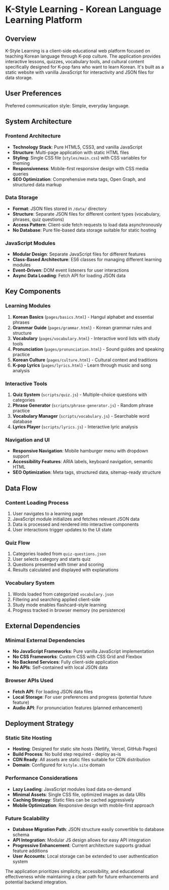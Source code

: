 # K-Style Learning - Korean Language Learning Platform

## Overview

K-Style Learning is a client-side educational web platform focused on teaching Korean language through K-pop culture. The application provides interactive lessons, quizzes, vocabulary tools, and cultural content specifically designed for K-pop fans who want to learn Korean. It's built as a static website with vanilla JavaScript for interactivity and JSON files for data storage.

## User Preferences

Preferred communication style: Simple, everyday language.

## System Architecture

### Frontend Architecture
- **Technology Stack**: Pure HTML5, CSS3, and vanilla JavaScript
- **Structure**: Multi-page application with static HTML files
- **Styling**: Single CSS file (`styles/main.css`) with CSS variables for theming
- **Responsiveness**: Mobile-first responsive design with CSS media queries
- **SEO Optimization**: Comprehensive meta tags, Open Graph, and structured data markup

### Data Storage
- **Format**: JSON files stored in `/data/` directory
- **Structure**: Separate JSON files for different content types (vocabulary, phrases, quiz questions)
- **Access Pattern**: Client-side fetch requests to load data asynchronously
- **No Database**: Pure file-based data storage suitable for static hosting

### JavaScript Modules
- **Modular Design**: Separate JavaScript files for different features
- **Class-Based Architecture**: ES6 classes for managing different learning modules
- **Event-Driven**: DOM event listeners for user interactions
- **Async Data Loading**: Fetch API for loading JSON data

## Key Components

### Learning Modules
1. **Korean Basics** (`pages/basics.html`) - Hangul alphabet and essential phrases
2. **Grammar Guide** (`pages/grammar.html`) - Korean grammar rules and structure
3. **Vocabulary** (`pages/vocabulary.html`) - Interactive word lists with study tools
4. **Pronunciation** (`pages/pronunciation.html`) - Sound guides and speaking practice
5. **Korean Culture** (`pages/culture.html`) - Cultural context and traditions
6. **K-pop Lyrics** (`pages/lyrics.html`) - Learn through music and song analysis

### Interactive Tools
1. **Quiz System** (`scripts/quiz.js`) - Multiple-choice questions with categories
2. **Phrase Generator** (`scripts/phrase-generator.js`) - Random phrase practice
3. **Vocabulary Manager** (`scripts/vocabulary.js`) - Searchable word database
4. **Lyrics Player** (`scripts/lyrics.js`) - Interactive lyric analysis

### Navigation and UI
- **Responsive Navigation**: Mobile hamburger menu with dropdown support
- **Accessibility Features**: ARIA labels, keyboard navigation, semantic HTML
- **SEO Optimization**: Meta tags, structured data, sitemap-ready structure

## Data Flow

### Content Loading Process
1. User navigates to a learning page
2. JavaScript module initializes and fetches relevant JSON data
3. Data is processed and rendered into interactive components
4. User interactions trigger updates to the UI state

### Quiz Flow
1. Categories loaded from `quiz-questions.json`
2. User selects category and starts quiz
3. Questions presented with timer and scoring
4. Results calculated and displayed with explanations

### Vocabulary System
1. Words loaded from categorized `vocabulary.json`
2. Filtering and searching applied client-side
3. Study mode enables flashcard-style learning
4. Progress tracked in browser memory (no persistence)

## External Dependencies

### Minimal External Dependencies
- **No JavaScript Frameworks**: Pure vanilla JavaScript implementation
- **No CSS Frameworks**: Custom CSS with CSS Grid and Flexbox
- **No Backend Services**: Fully client-side application
- **No APIs**: Self-contained with local JSON data

### Browser APIs Used
- **Fetch API**: For loading JSON data files
- **Local Storage**: For user preferences and progress (potential future feature)
- **Audio API**: For pronunciation features (planned enhancement)

## Deployment Strategy

### Static Site Hosting
- **Hosting**: Designed for static site hosts (Netlify, Vercel, GitHub Pages)
- **Build Process**: No build step required - deploy as-is
- **CDN Ready**: All assets are static files suitable for CDN distribution
- **Domain**: Configured for `kstyle.site` domain

### Performance Considerations
- **Lazy Loading**: JavaScript modules load data on-demand
- **Minimal Assets**: Single CSS file, optimized images as data URIs
- **Caching Strategy**: Static files can be cached aggressively
- **Mobile Optimization**: Responsive design with mobile-first approach

### Future Scalability
- **Database Migration Path**: JSON structure easily convertible to database schema
- **API Integration**: Modular JS design allows for easy API integration
- **Progressive Enhancement**: Current architecture supports gradual feature additions
- **User Accounts**: Local storage can be extended to user authentication system

The application prioritizes simplicity, accessibility, and educational effectiveness while maintaining a clear path for future enhancements and potential backend integration.